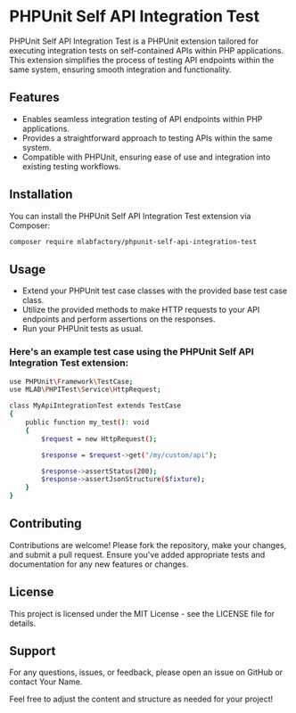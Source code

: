 # PHPUnit Self API Integration Test

PHPUnit Self API Integration Test is a PHPUnit extension tailored for executing integration tests on self-contained APIs within PHP applications. This extension simplifies the process of testing API endpoints within the same system, ensuring smooth integration and functionality.

## Features
- Enables seamless integration testing of API endpoints within PHP applications.
- Provides a straightforward approach to testing APIs within the same system.
- Compatible with PHPUnit, ensuring ease of use and integration into existing testing workflows.

## Installation
You can install the PHPUnit Self API Integration Test extension via Composer:

```bash
composer require mlabfactory/phpunit-self-api-integration-test
````

## Usage
- Extend your PHPUnit test case classes with the provided base test case class.
- Utilize the provided methods to make HTTP requests to your API endpoints and perform assertions on the responses.
- Run your PHPUnit tests as usual.

### Here's an example test case using the PHPUnit Self API Integration Test extension:

```bash
use PHPUnit\Framework\TestCase;
use MLAB\PHPITest\Service\HttpRequest;

class MyApiIntegrationTest extends TestCase
{
    public function my_test(): void
    {
        $request = new HttpRequest();

        $response = $request->get("/my/custom/api");

        $response->assertStatus(200);
        $response->assertJsonStructure($fixture);
    }
}
```

## Contributing
Contributions are welcome! Please fork the repository, make your changes, and submit a pull request. Ensure you've added appropriate tests and documentation for any new features or changes.

## License
This project is licensed under the MIT License - see the LICENSE file for details.

## Support
For any questions, issues, or feedback, please open an issue on GitHub or contact Your Name.

Feel free to adjust the content and structure as needed for your project!